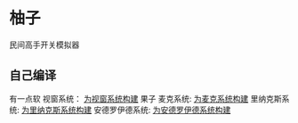 # 柚子
民间高手开关模拟器

## 自己编译
有一点软 视窗系统： [为视窗系统构建](https://github.com/Vincent-the-gamer/youzi/wiki/Building-For-Windows)
果子 麦克系统: [为麦克系统构建](https://github.com/Vincent-the-gamer/youzi/wiki/Building-for-macOS)
里纳克斯系统: [为里纳克斯系统构建](https://github.com/Vincent-the-gamer/youzi/wiki/Building-for-Linux)
安德罗伊德系统: [为安德罗伊德系统构建](https://github.com/Vincent-the-gamer/youzi/wiki/Building-for-Android)